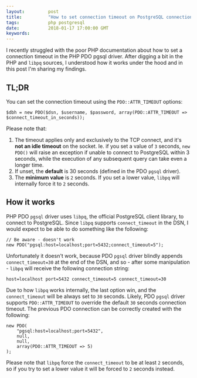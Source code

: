 ```yaml
---
layout:         post
title:          "How to set connection timeout on PostgreSQL connection via PHP PDO pgsql driver"
tags:           php postgresql
date:           2018-01-17 17:00:00 GMT
keywords:
---
```


I recently struggled with the poor PHP documentation about how to set a connection timeout in the PHP PDO pgsql driver. After digging a bit in the PHP and `libpq` sources, I understood how it works under the hood and in this post I'm sharing my findings.


## TL;DR

You can set the connection timeout using the `PDO::ATTR_TIMEOUT` options:

```
$dbh = new PDO($dsn, $username, $password, array(PDO::ATTR_TIMEOUT => $connect_timeout_in_seconds));
```

Please note that:

1. The timeout applies only and exclusively to the TCP connect, and it's **not an idle timeout** on the socket. Ie. if you set a value of `3` seconds, `new PDO()` will raise an exception if unable to connect to PostgreSQL within 3 seconds, while the execution of any subsequent query can take even a longer time.
2. If unset, the **default** is 30 seconds (defined in the PDO `pgsql` driver).
3. The **minimum value** is `2` seconds. If you set a lower value, `libpq` will internally force it to `2` seconds.


## How it works

PHP PDO `pgsql` driver uses `libpq`, the official PostgreSQL client library, to connect to PostgreSQL. Since `libpq` supports `connect_timeout` in the DSN, I would expect to be able to do something like the following:

```
// Be aware - doesn't work
new PDO("pgsql:host=localhost;port=5432;connect_timeout=5");
```

Unfortunately it doesn't work, because PDO `pgsql` driver blindly appends `connect_timeout=30` at the end of the DSN, and so - after some manipulation - `libpq` will receive the following connection string:

```
host=localhost port=5432 connect_timeout=5 connect_timeout=30
```

Due to how `libpq` works internally, the last option win, and the `connect_timeout` will be always set to `30` seconds. Likely, PDO `pgsql` driver supports `PDO::ATTR_TIMEOUT` to override the default `30` seconds connection timeout. The previous PDO connection can be correctly created with the following:

```
new PDO(
    "pgsql:host=localhost;port=5432",
    null,
    null,
    array(PDO::ATTR_TIMEOUT => 5)
);
```

Please note that `libpq` force the `connect_timeout` to be at least `2` seconds, so if you try to set a lower value it will be forced to `2` seconds instead.
